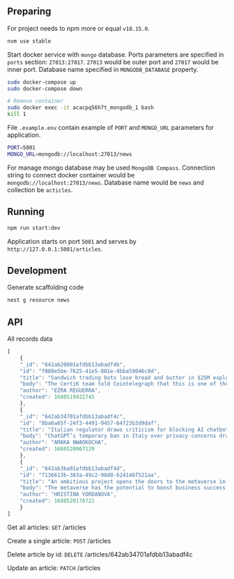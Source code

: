 ## Preparing

For project needs to npm more or equal `v18.15.0`.
```bash
nvm use stable
```

Start docker service with `mongo` database. Ports parameters are specified in `ports` section: `27013:27017`. `27013` would be outer port and `27017` would be inner port. Database name specified in `MONGODB_DATABASE` property.
```bash
sudo docker-compose up
sudo docker-compose down

# Remove container
sudo docker exec -it acacpq56h7t_mongodb_1 bash
kill 1
```

File `.example.env` contain example of `PORT` and `MONGO_URL` parameters for application.

```bash
PORT=5001
MONGO_URL=mongodb://localhost:27013/news
```

For manage mongo database may be used `MongoDB Compass`. Connection string to connect docker container would be `mongodb://localhost:27013/news`. Database name would be `news` and collection be `acticles`.

## Running

```bash
npm run start:dev
```

Application starts on port `5001` and serves by `http://127.0.0.1:5001/articles`.

## Development

Generate scaffolding code
```bash
nest g resource news
```

## API

All records data

```javascript
[
    {
    "_id": "642ab20001afdbb13abadf4b",
    "id": "f080e5be-7625-41e5-801e-4bba59046c8d",
    "title": "Sandwich trading bots lose bread and butter in $25M exploit",
    "body": "The CertiK team told Cointelegraph that this is one of the biggest exploits that they’ve seen on MEV bots since September 2022.",
    "author": "EZRA REGUERRA",
    "created": 1680519922745
    },
    {
    "_id": "642ab34701afdbb13abadf4c",
    "id": "8ba6a65f-24f3-4491-9457-64f23b3d9daf",
    "title": "Italian regulator draws criticism for blocking AI chatbot ChatGPT",
    "body": "ChatGPT’s temporary ban in Italy over privacy concerns draws criticism from figures in the tech industry and the country, including expert Ron Moscona and Deputy PM Matteo Salvini.",
    "author": "AMAKA NWAOKOCHA",
    "created": 1680520067129
    },
    {
    "_id": "642ab3ba01afdbb13abadf4d",
    "id": "7136613b-383a-49c2-98d0-624146f521aa",
    "title": "An ambitious project opens the doors to the metaverse in the heart of Dubai",
    "body": "The metaverse has the potential to boost business success when engaging with customers.",
    "author": "HRISTINA YORDANOVA",
    "created": 1680520178721
    }
]
```

Get all articles: `GET` /articles

Create a single article: `POST` /articles

Delete article by id: `DELETE` /articles/642ab34701afdbb13abadf4c

Update an article: `PATCH` /articles
